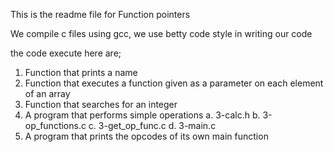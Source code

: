 This is the readme file for Function pointers

We compile c files using gcc, we use betty code style in writing our code

the code execute here are;

1. Function that prints a name
2. Function that executes a function given as a parameter on each element of an array
3. Function that searches for an integer
4. A program that performs simple operations a. 3-calc.h b. 3-op_functions.c c. 3-get_op_func.c d. 3-main.c
5. A program that prints the opcodes of its own main function
